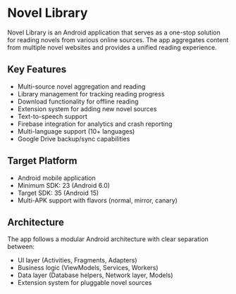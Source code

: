 # Novel Library

Novel Library is an Android application that serves as a one-stop solution for reading novels from various online sources. The app aggregates content from multiple novel websites and provides a unified reading experience.

## Key Features
- Multi-source novel aggregation and reading
- Library management for tracking reading progress
- Download functionality for offline reading
- Extension system for adding new novel sources
- Text-to-speech support
- Firebase integration for analytics and crash reporting
- Multi-language support (10+ languages)
- Google Drive backup/sync capabilities

## Target Platform
- Android mobile application
- Minimum SDK: 23 (Android 6.0)
- Target SDK: 35 (Android 15)
- Multi-APK support with flavors (normal, mirror, canary)

## Architecture
The app follows a modular Android architecture with clear separation between:
- UI layer (Activities, Fragments, Adapters)
- Business logic (ViewModels, Services, Workers)
- Data layer (Database helpers, Network layer, Models)
- Extension system for pluggable novel sources